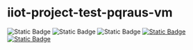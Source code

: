 # iiot-project-test-pqraus-vm

![Static Badge](https://img.shields.io/badge/v4.0.2--13--gf4699ba-orange?label=Base)
![Static Badge](https://img.shields.io/badge/v1.7.5-red?label=Talos)
![Static Badge](https://img.shields.io/badge/v1.30.1-blue?label=Kubernetes)
[![Static Badge](https://img.shields.io/badge/via_Teleport-purple?label=ArgoCD)](https://private-test-pqraus-vm.prod.teleport.schulzdevcloud.com/argocd)
[![Static Badge](https://img.shields.io/badge/via_Teleport-purple?label=Local%20Monitoring)](https://private-test-pqraus-vm.prod.teleport.schulzdevcloud.com/monitor)
